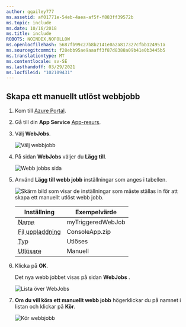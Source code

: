 ```yaml
---
author: ggailey777
ms.assetid: af01771e-54eb-4aea-af5f-f883ff39572b
ms.topic: include
ms.date: 10/16/2018
ms.title: include
ROBOTS: NOINDEX,NOFOLLOW
ms.openlocfilehash: 5687fb99c27b8b2141e0a2a817327cfbb124951a
ms.sourcegitcommit: f28ebb95ae9aaaff3f87d8388a09b41e0b3445b5
ms.translationtype: MT
ms.contentlocale: sv-SE
ms.lasthandoff: 03/29/2021
ms.locfileid: "102109431"
---
```

## <a name="create-a-manually-triggered-webjob"></a><a name="CreateOnDemand"></a> Skapa ett manuellt utlöst webbjobb

1. Kom till [Azure Portal](https://portal.azure.com).
1. Gå till din **App Service** <abbr title="Din app-resurs kan vara en webbapp, en API-app eller en mobilapp.">App-resurs</abbr>.
1. Välj **WebJobs**.

    ![Välj webbjobb](../media/web-sites-create-web-jobs/select-webjobs.png)

2. På sidan **WebJobs** väljer du **Lägg till**.

   ![Webb jobbs sida](../media/web-sites-create-web-jobs/wjblade.png)

3. Använd **Lägg till webb jobb** inställningar som anges i tabellen.

    ![Skärm bild som visar de inställningar som måste ställas in för att skapa ett manuellt utlöst webb jobb.](../media/web-sites-create-web-jobs/addwjtriggered.png)
    
    | Inställning      | Exempelvärde   | 
    | ------------ | ----------------- | 
   | <abbr title="Ett namn som är unikt inom en App Service-app. Måste börja med en bokstav eller en siffra och får inte innehålla specialtecken förutom `-` och `_` .">Name</abbr> | myTriggeredWebJob | 
    | <abbr title="En *zip* -fil som innehåller din körbara fil eller skript fil samt alla stödfiler som behövs för att köra programmet eller skriptet.">Fil uppladdning</abbr> | ConsoleApp.zip |
    | <abbr title="Typerna omfattar kontinuerlig, utlöst.">Typ</abbr> | Utlöses | 
    | <abbr title="Typer inklusive schemalagda eller manuella">Utlösare</a> | Manuell | |

4. Klicka på **OK**. 

   Det nya webb jobbet visas på sidan **WebJobs** .

   ![Lista över WebJobs](../media/web-sites-create-web-jobs/listallwebjobs.png)

7. **Om du vill köra ett manuellt webb jobb** högerklickar du på namnet i listan och klickar på **Kör**.
   
    ![Kör webbjobb](../media/web-sites-create-web-jobs/runondemand.png)

